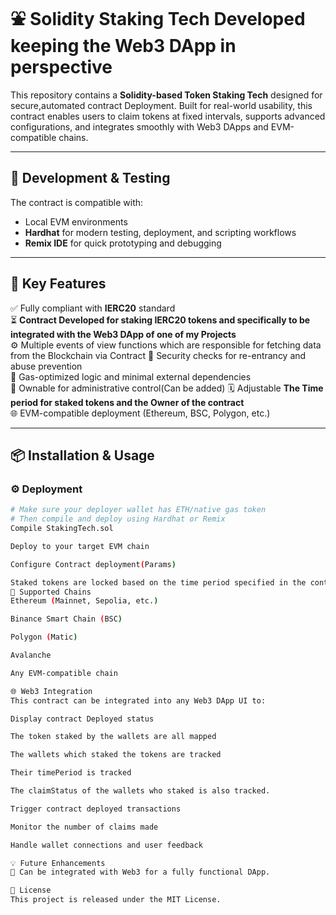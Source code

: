 # ⛲ Solidity Staking Tech Developed keeping the Web3 DApp in perspective

This repository contains a **Solidity-based Token Staking Tech** designed for secure,automated contract Deployment. Built for real-world usability, this contract enables users to claim tokens at fixed intervals, supports advanced configurations, and integrates smoothly with Web3 DApps and EVM-compatible chains.

---

## 🔧 Development & Testing

The contract is compatible with:

- Local EVM environments
- **Hardhat** for modern testing, deployment, and scripting workflows
- **Remix IDE** for quick prototyping and debugging

---

## 🚀 Key Features

✅ Fully compliant with **IERC20** standard  
⏳ **Contract Developed for staking IERC20 tokens and specifically to be integrated with the Web3 DApp of one of my Projects**  
⚙️ Multiple events of view functions which are responsible for fetching data from the Blockchain via Contract
🔐 Security checks for re-entrancy and abuse prevention  
🧠 Gas-optimized logic and minimal external dependencies  
👑 Ownable for administrative control(Can be added)
🗓️ Adjustable **The Time period for staked tokens and the Owner of the contract**  
🌐 EVM-compatible deployment (Ethereum, BSC, Polygon, etc.)

---

## 📦 Installation & Usage

### ⚙️ Deployment

```bash
# Make sure your deployer wallet has ETH/native gas token
# Then compile and deploy using Hardhat or Remix
Compile StakingTech.sol

Deploy to your target EVM chain

Configure Contract deployment(Params)

Staked tokens are locked based on the time period specified in the contract storage
📌 Supported Chains
Ethereum (Mainnet, Sepolia, etc.)

Binance Smart Chain (BSC)

Polygon (Matic)

Avalanche

Any EVM-compatible chain

🌐 Web3 Integration
This contract can be integrated into any Web3 DApp UI to:

Display contract Deployed status

The token staked by the wallets are all mapped

The wallets which staked the tokens are tracked

Their timePeriod is tracked

The claimStatus of the wallets who staked is also tracked.

Trigger contract deployed transactions

Monitor the number of claims made

Handle wallet connections and user feedback

💡 Future Enhancements
🔁 Can be integrated with Web3 for a fully functional DApp.

📝 License
This project is released under the MIT License.

